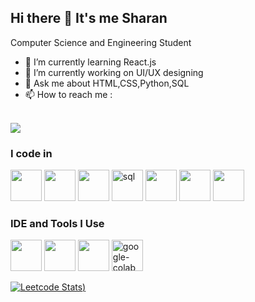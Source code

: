 ## Hi there 👋 It's me Sharan

Computer Science and Engineering Student

                                                 
- 🌱 I’m currently learning React.js
- 👯 I’m currently working on UI/UX designing
- 💬 Ask me about HTML,CSS,Python,SQL
- 📫 How to reach me :
  
<br /> [<img src="https://img.shields.io/badge/LinkedIn-0077B5?style=for-the-badge&logo=linkedin&logoColor=white" />](https://www.linkedin.com/in/sharan-r-0669a1229/)

### I code in
<img height="50" width="50" src="https://img.icons8.com/color/48/000000/python.png" /> <img height="50" width="50" src="https://img.icons8.com/color/48/000000/c-programming.png" /> <img height="50" width="50" src="https://img.icons8.com/color/48/000000/java-coffee-cup-logo.png" /> <img width="50" height="50" src="https://img.icons8.com/ios/50/sql.png" alt="sql"/> <img height="50" width="50" src="https://img.icons8.com/color/48/000000/html-5.png" /> <img height="50" width="50" src="https://img.icons8.com/color/48/000000/css3.png" /> 
 <img height="50" width="50" src="https://img.icons8.com/color/48/000000/mysql-logo.png"/> 

### IDE and Tools I Use
<img height="50" width="50" src="https://img.icons8.com/color/48/000000/visual-studio-code-2019.png"/> <img height="50" width="50" src="https://img.icons8.com/color/50/000000/git.png"/> <img height="50" width="50" src="https://img.icons8.com/color/48/000000/figma--v1.png"/> 
<img width="50" height="50" src="https://img.icons8.com/color/48/google-colab.png" alt="google-colab"/>






[![Leetcode Stats](https://leetcard.jacoblin.cool/Sharan_R?theme=dark&font=Noto%20Sans%20Symbols&ext=heatmap))](https://leetcode.com/hareeshprogrammer)

